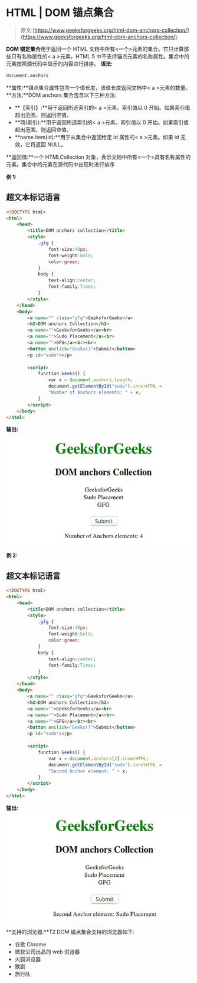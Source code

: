 # HTML | DOM 锚点集合

> 原文:[https://www.geeksforgeeks.org/html-dom-anchors-collection/](https://www.geeksforgeeks.org/html-dom-anchors-collection/)

**DOM 锚定集合**用于返回一个 HTML 文档中所有<一个>元素的集合。它只计算那些只有名称属性的< a >元素。HTML 5 中不支持锚点元素的名称属性。集合中的元素按照源代码中显示的内容进行排序。
**语法:**

```html
document.anchors
```

**属性:**锚点集合属性包含一个值长度，该值长度返回文档中< a >元素的数量。
**方法:**DOM anchors 集合包含以下三种方法:

*   **【索引】:**用于返回所选索引的< a >元素。索引值以 0 开始。如果索引值超出范围，则返回空值。
*   **项(索引):**用于返回所选索引的< a >元素。索引值以 0 开始。如果索引值超出范围，则返回空值。
*   **name item(id):**用于从集合中返回给定 id 属性的< a >元素。如果 id 无效，它将返回 NULL。

**返回值:**一个 HTMLCollection 对象，表示文档中所有<一个>具有名称属性的元素。集合中的元素在源代码中出现时进行排序

**例 1:**

## 超文本标记语言

```html
<!DOCTYPE html>
<html>
    <head>
        <title>DOM anchors collection</title>
        <style>
            .gfg {
                font-size:40px;
                font-weight:bold;
                color:green;
            }
            body {
                text-align:center;
                font-family:Times;
            }
        </style>
    </head>
    <body>
        <a name="" class="gfg">GeeksforGeeks</a>
        <h2>DOM anchors Collection</h2>
        <a name="">GeeksforGeeks</a><br>
        <a name="">Sudo Placement</a><br>
        <a name="">GFG</a><br><br>
        <button onclick="Geeks()">Submit</button>
        <p id="sudo"></p>

        <script>
            function Geeks() {
                var x = document.anchors.length;
                document.getElementById("sudo").innerHTML =
                "Number of Anchors elements: " + x;
            }
        </script>
    </body>
</html>                   
```

**输出:**

![](img/d281476cd9a7bd9cf51154c478995947.png)

**例 2:**

## 超文本标记语言

```html
<!DOCTYPE html>
<html>
    <head>
        <title>DOM anchors collection</title>
        <style>
            .gfg {
                font-size:40px;
                font-weight:bold;
                color:green;
            }
            body {
                text-align:center;
                font-family:Times;
            }
        </style>
    </head>
    <body>
        <a name="" class="gfg">GeeksforGeeks</a>
        <h2>DOM anchors Collection</h2>
        <a name="">GeeksforGeeks</a><br>
        <a name="">Sudo Placement</a><br>
        <a name="">GFG</a><br><br>
        <button onclick="Geeks()">Submit</button>
        <p id="sudo"></p>

        <script>
            function Geeks() {
                var x = document.anchors[2].innerHTML;
                document.getElementById("sudo").innerHTML =
                "Second Anchor element: " + x;
            }
        </script>
    </body>
</html>                   
```

**输出:**

![](img/df4b3ef8bb6ae58dfe3e67f1ea4a82cb.png)

**支持的浏览器:**T2 DOM 锚点集合支持的浏览器如下:

*   谷歌 Chrome
*   微软公司出品的 web 浏览器
*   火狐浏览器
*   歌剧
*   旅行队